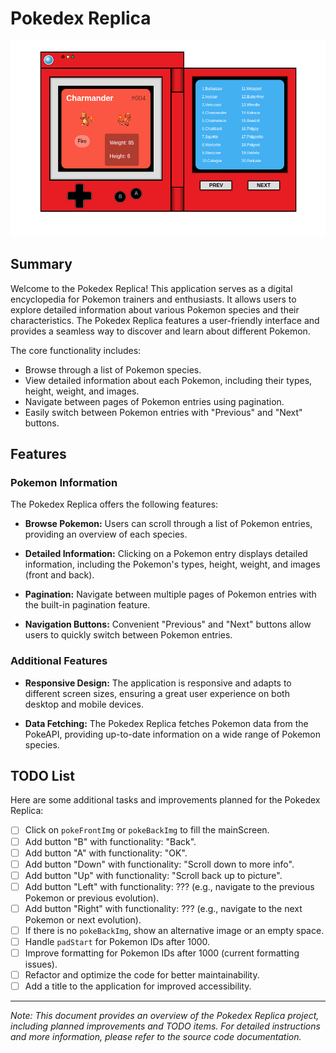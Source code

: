 # Pokedex Replica

![Project Image](/img/pokedex-replica.png)

## Summary

Welcome to the Pokedex Replica! This application serves as a digital encyclopedia for Pokemon trainers and enthusiasts. It allows users to explore detailed information about various Pokemon species and their characteristics. The Pokedex Replica features a user-friendly interface and provides a seamless way to discover and learn about different Pokemon.

The core functionality includes:

- Browse through a list of Pokemon species.
- View detailed information about each Pokemon, including their types, height, weight, and images.
- Navigate between pages of Pokemon entries using pagination.
- Easily switch between Pokemon entries with "Previous" and "Next" buttons.

## Features

### Pokemon Information

The Pokedex Replica offers the following features:

- **Browse Pokemon:** Users can scroll through a list of Pokemon entries, providing an overview of each species.

- **Detailed Information:** Clicking on a Pokemon entry displays detailed information, including the Pokemon's types, height, weight, and images (front and back).

- **Pagination:** Navigate between multiple pages of Pokemon entries with the built-in pagination feature.

- **Navigation Buttons:** Convenient "Previous" and "Next" buttons allow users to quickly switch between Pokemon entries.

### Additional Features

- **Responsive Design:** The application is responsive and adapts to different screen sizes, ensuring a great user experience on both desktop and mobile devices.

- **Data Fetching:** The Pokedex Replica fetches Pokemon data from the PokeAPI, providing up-to-date information on a wide range of Pokemon species.

## TODO List

Here are some additional tasks and improvements planned for the Pokedex Replica:

- [ ] Click on `pokeFrontImg` or `pokeBackImg` to fill the mainScreen.
- [ ] Add button "B" with functionality: "Back".
- [ ] Add button "A" with functionality: "OK".
- [ ] Add button "Down" with functionality: "Scroll down to more info".
- [ ] Add button "Up" with functionality: "Scroll back up to picture".
- [ ] Add button "Left" with functionality: ??? (e.g., navigate to the previous Pokemon or previous evolution).
- [ ] Add button "Right" with functionality: ??? (e.g., navigate to the next Pokemon or next evolution).
- [ ] If there is no `pokeBackImg`, show an alternative image or an empty space.
- [ ] Handle `padStart` for Pokemon IDs after 1000.
- [ ] Improve formatting for Pokemon IDs after 1000 (current formatting issues).
- [ ] Refactor and optimize the code for better maintainability.
- [ ] Add a title to the application for improved accessibility.

---

_Note: This document provides an overview of the Pokedex Replica project, including planned improvements and TODO items. For detailed instructions and more information, please refer to the source code documentation._
